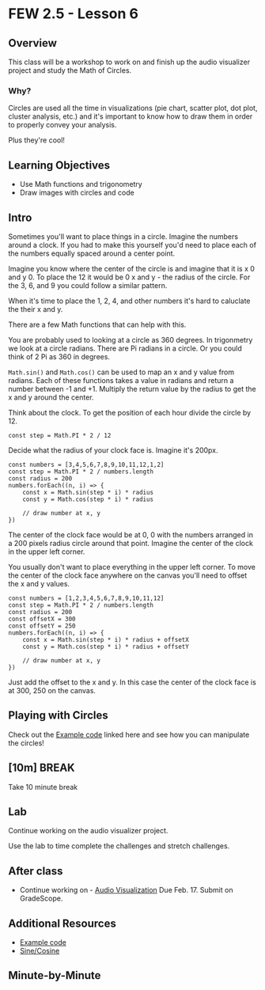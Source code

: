 
# FEW 2.5 - Lesson 6

<!-- Put a link to the slides so that students can find them -->
<!-- 
➡️ [**Slides**](https://make-school-courses.github.io/FEW-2.5-Data-Visualization-and-Web-Graphics/Slides/Lesson-6.html ':ignore') -->

<!-- > -->

## Overview

This class will be a workshop to work on and finish up the audio visualizer project and study the Math of Circles. 

### Why?

Circles are used all the time in visualizations (pie chart, scatter plot, dot plot, cluster analysis, etc.) and it's important to know how to draw them in order to properly convey your analysis.

Plus they're cool!

<!-- > -->

## Learning Objectives

- Use Math functions and trigonometry
- Draw images with circles and code

<!-- > -->

## Intro

Sometimes you'll want to place things in a circle. Imagine the numbers around a clock. If you had to make this yourself you'd need to place each of the numbers equally spaced around a center point.

Imagine you know where the center of the circle is and imagine that it is x 0 and y 0. To place the 12 it would be 0 x and y - the radius of the circle. For the 3, 6, and 9 you could follow a similar pattern. 

When it's time to place the 1, 2, 4, and other numbers it's hard to caluclate the their x and y. 

There are a few Math functions that can help with this.

You are probably used to looking at a circle as 360 degrees. In trigonmetry we look at a circle radians. There are  Pi radians in a circle. Or you could think of 2 Pi as 360 in degrees.

`Math.sin()` and `Math.cos()` can be used to map an x and y value from radians. Each of these functions takes a value in radians and return a number between -1 and +1. Multiply the return value by the radius to get the x and y around the center.

Think about the clock. To get the position of each hour divide the circle by 12.

`const step = Math.PI * 2 / 12`

<!-- v -->

Decide what the radius of your clock face is. Imagine it's 200px.

```JS
const numbers = [3,4,5,6,7,8,9,10,11,12,1,2]
const step = Math.PI * 2 / numbers.length
const radius = 200
numbers.forEach((n, i) => {
	const x = Math.sin(step * i) * radius
	const y = Math.cos(step * i) * radius

	// draw number at x, y
})
```

The center of the clock face would be at 0, 0 with the numbers arranged in a 200 pixels radius circle around that point. Imagine the center of the clock in the upper left corner.

You usually don't want to place everything in the upper left corner. To move the center of the clock face anywhere on the canvas you'll need to offset the x and y values.

<!-- v -->

```JS
const numbers = [1,2,3,4,5,6,7,8,9,10,11,12]
const step = Math.PI * 2 / numbers.length
const radius = 200
const offsetX = 300
const offsetY = 250
numbers.forEach((n, i) => {
	const x = Math.sin(step * i) * radius + offsetX
	const y = Math.cos(step * i) * radius + offsetY

	// draw number at x, y
})
```

Just add the offset to the x and y. In this case the center of the clock face is at 300, 250 on the canvas.

<!-- > -->

## Playing with Circles

Check out the [Example code](../lesson-06.html) linked here and see how you can manipulate the circles!

<!-- > -->

<!-- .slide: data-background="#087CB8" -->
## [**10m**] BREAK

Take 10 minute break

<!-- > -->

## Lab

Continue working on the audio visualizer project. 

Use the lab to time complete the challenges and stretch challenges. 

<!-- > -->

## After class

- Continue working on - [Audio Visualization](assignments/assignment-3.md) Due Feb. 17. Submit on GradeScope.

<!-- > -->

## Additional Resources

- [Example code](../lesson-06.html)
- [Sine/Cosine](https://en.wikipedia.org/wiki/Sine)

<!-- > -->

## Minute-by-Minute

<!-- 
| **Elapsed** | **Time**  | **Activity**              |
| ----------- | --------- | ------------------------- |
| 0:00        | 0:05      | Objectives                |
| 0:05        | 0:15      | Overview                  |
| 0:20        | 0:30      | In Class Activity I       |
| 0:50        | 0:10      | BREAK                     |
| 1:00        | 0:45      | In Class Activity II      |
| 1:45        | 0:05      | Wrap up review objectives |
| TOTAL       | 1:50      | -                         | 
-->
